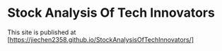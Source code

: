 # Stock Analysis Of Tech Innovators
 This site is published at [https://jiechen2358.github.io/StockAnalysisOfTechInnovators/]
